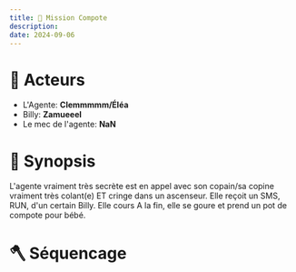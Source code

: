 ```yaml
---
title: 🍎 Mission Compote
description: 
date: 2024-09-06
---
```

# 👥️️ Acteurs
- L'Agente: **Clemmmmm/Éléa**
- Billy: **Zamueeel**
- Le mec de l'agente: **NaN**
# 🔦 Synopsis
L'agente vraiment très secrète est en appel avec son copain/sa copine vraiment très colant(e) ET cringe dans un ascenseur.
Elle reçoit un SMS, RUN, d'un certain Billy. Elle cours
A la fin, elle se goure et prend un pot de compote pour bébé.

# 🪓 Séquencage
